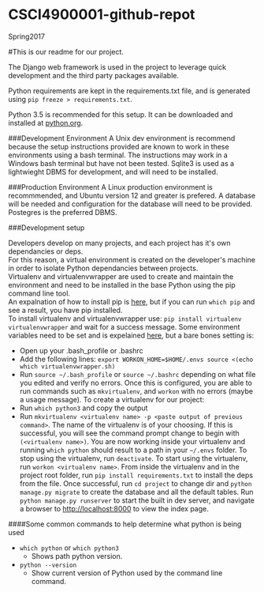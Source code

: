 # CSCI4900001-github-repot
Spring2017

#This is our readme for our project.

The Django web framework is used in the project to leverage quick development and the third party packages available.

Python requirements are kept in the requirements.txt file, and is generated using `pip freeze > requirements.txt`.

Python 3.5 is recommended for this setup.  It can be downloaded and installed at [python.org](python.org).

###Development Environment
A Unix dev environment is recommend because the setup instructions provided are known to work in these environments using a bash terminal.  The instructions may work in a Windows bash terminal but have not been tested.  Sqlite3 is used as a lightwieght DBMS for development, and will need to be installed.

###Production Environment
A Linux production environment is recommmended, and Ubuntu version 12 and greater is prefered.  A database will be needed and configuration for the database will need to be provided.  Postegres is the preferred DBMS.

###Development setup

Developers develop on many projects, and each project has it's own dependancies or deps.  
For this reason, a virtual environment is created on the developer's machine in order to isolate Python dependancies between projects.  
Virtualenv and virtualenvwrapper are used to create and maintain the environment and need to be installed in the base Python using the pip command line tool.  
An expalnation of how to install pip is [here](https://pip.pypa.io/en/stable/installing/), but if you can run `which pip` and see a result, you have pip installed.  
To install virtualenv and virtualenvwrapper use:
  `pip install virtualenv virtualenvwrapper`
and wait for a success message.
Some environment variables need to be set and is expelained [here](http://virtualenvwrapper.readthedocs.io/en/latest/install.html), but a bare bones setting is:
- Open up your .bash_profile or .bashrc
- Add the following lines:
   `export WORKON_HOME=$HOME/.envs
   source <(echo which virtualenvwrapper.sh)
   ` 
- Run `source ~/.bash_profile` or `source ~/.bashrc` depending on what file you edited and verify no errors.
Once this is configured, you are able to run commands such as `mkvirtualenv`, and `workon` with no errors (maybe a usage message).
To create a virtualenv for our project:
- Run `which python3` and copy the output
- Run `mkvirtualenv <virtualenv name> -p <paste output of previous command>`.  The name of the virtualenv is of your choosing.
If this is successful, you will see the command prompt change to begin with `(<virtualenv name>)`.  You are now working inside your virtualenv and running `which python` should result to a path in your `~/.envs` folder.
To stop using the virtualenv, run `deactivate`.
To start using the virtualenv, run `workon <virtualenv name>`.
From inside the virtualenv and in the project root folder, run `pip install requirements.txt` to install the deps from the file.
Once successful, run `cd project` to change dir and `python manage.py migrate` to create the database and all the default tables.
Run `python manage.py runserver` to start the built in dev server, and navigate a browser to [http://localhost:8000](http://localhost:8000) to view the index page.   


####Some common commands to help determine what python is being used
- `which python` or `which python3`
  - Shows path python version.
- `python --version` 
  - Show current version of Python used by the command line command.
